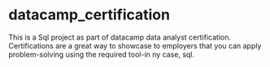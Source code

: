 # datacamp_certification
This is a Sql project as part of datacamp data analyst certification. Certifications are a great way to showcase to employers that you can apply problem-solving using the required tool-in ny case, sql.
